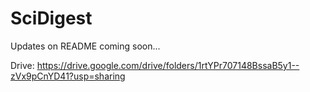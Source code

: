 # SciDigest

Updates on README coming soon...

Drive: https://drive.google.com/drive/folders/1rtYPr707148BssaB5y1--zVx9pCnYD41?usp=sharing
